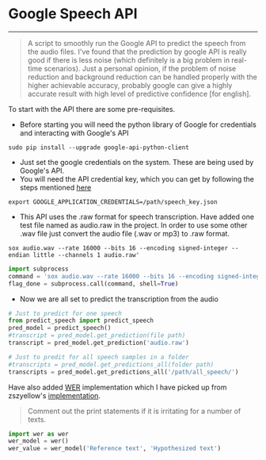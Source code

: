 # Google Speech API
---------------------------------------------

> A script to smoothly run the Google API to predict the speech from the audio files. I've found that the prediction by google API is really good if there is less noise (which definitely is a big problem in real-time scenarios). 
> Just a personal opinion, if the problem of noise reduction and background reduction can be handled properly with the higher achievable accuracy, probably google can give a highly accurate result with high level of predictive confidence [for english].

To start with the API there are some pre-requisites.
- Before starting you will need the python library of Google for credentials and interacting with Google's API
```shell
sudo pip install --upgrade google-api-python-client
```
- Just set the google credentials on the system. These are being used by Google's API.
- You will need the API credential key, which you can get by following the steps mentioned [here](https://cloud.google.com/speech/docs/getting-started)
```shell
export GOOGLE_APPLICATION_CREDENTIALS=/path/speech_key.json
```
- This API uses the .raw format for speech transcription. Have added one test file named as audio.raw in the project. In order to use some other .wav file just convert the audio file (.wav or mp3) to .raw format.
```shell
sox audio.wav --rate 16000 --bits 16 --encoding signed-integer --endian little --channels 1 audio.raw'
```
```python
import subprocess
command = 'sox audio.wav --rate 16000 --bits 16 --encoding signed-integer --endian little --channels 1 audio.raw'
flag_done = subprocess.call(command, shell=True)
```
- Now we are all set to predict the transcription from the audio
```python
# Just to predict for one speech
from predict_speech import predict_speech
pred_model = predict_speech()
#transcript = pred_model.get_prediction(file path)
transcript = pred_model.get_prediction('audio.raw')

# Just to predit for all speech samples in a folder
#transcripts = pred_model.get_predictions_all(folder path)
transcripts = pred_model.get_predictions_all('/path/all_speech/')
```

Have also added [WER](https://en.wikipedia.org/wiki/Word_error_rate) implementation which I have picked up from zszyellow's [implementation](https://github.com/zszyellow/WER-in-python).

> Comment out the print statements if it is irritating for a number of texts.

```python 
import wer as wer
wer_model = wer()
wer_value = wer_model('Reference text', 'Hypothesized text')
```